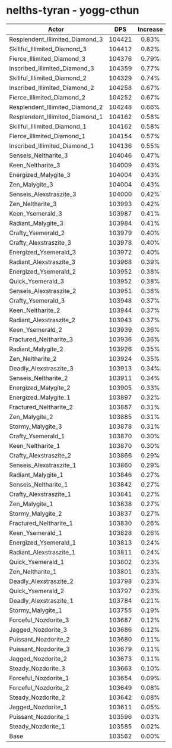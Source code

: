 # nelths-tyran - yogg-cthun
| Actor | DPS | Increase |
|---|:---:|:---:|
|Resplendent_Illimited_Diamond_3|104421|0.83%|
|Skillful_Illimited_Diamond_3|104412|0.82%|
|Fierce_Illimited_Diamond_3|104376|0.79%|
|Inscribed_Illimited_Diamond_3|104359|0.77%|
|Skillful_Illimited_Diamond_2|104329|0.74%|
|Inscribed_Illimited_Diamond_2|104258|0.67%|
|Fierce_Illimited_Diamond_2|104252|0.67%|
|Resplendent_Illimited_Diamond_2|104248|0.66%|
|Resplendent_Illimited_Diamond_1|104162|0.58%|
|Skillful_Illimited_Diamond_1|104162|0.58%|
|Fierce_Illimited_Diamond_1|104154|0.57%|
|Inscribed_Illimited_Diamond_1|104136|0.55%|
|Senseis_Neltharite_3|104046|0.47%|
|Keen_Neltharite_3|104009|0.43%|
|Energized_Malygite_3|104004|0.43%|
|Zen_Malygite_3|104004|0.43%|
|Senseis_Alexstraszite_3|104000|0.42%|
|Zen_Neltharite_3|103993|0.42%|
|Keen_Ysemerald_3|103987|0.41%|
|Radiant_Malygite_3|103984|0.41%|
|Crafty_Ysemerald_2|103979|0.40%|
|Crafty_Alexstraszite_3|103978|0.40%|
|Energized_Ysemerald_3|103972|0.40%|
|Radiant_Alexstraszite_3|103968|0.39%|
|Energized_Ysemerald_2|103952|0.38%|
|Quick_Ysemerald_3|103952|0.38%|
|Senseis_Alexstraszite_2|103951|0.38%|
|Crafty_Ysemerald_3|103948|0.37%|
|Keen_Neltharite_2|103944|0.37%|
|Radiant_Alexstraszite_2|103943|0.37%|
|Keen_Ysemerald_2|103939|0.36%|
|Fractured_Neltharite_3|103936|0.36%|
|Radiant_Malygite_2|103926|0.35%|
|Zen_Neltharite_2|103924|0.35%|
|Deadly_Alexstraszite_3|103913|0.34%|
|Senseis_Neltharite_2|103911|0.34%|
|Energized_Malygite_2|103905|0.33%|
|Energized_Malygite_1|103897|0.32%|
|Fractured_Neltharite_2|103887|0.31%|
|Zen_Malygite_2|103885|0.31%|
|Stormy_Malygite_3|103878|0.31%|
|Crafty_Ysemerald_1|103870|0.30%|
|Keen_Neltharite_1|103870|0.30%|
|Crafty_Alexstraszite_2|103866|0.29%|
|Senseis_Alexstraszite_1|103860|0.29%|
|Radiant_Malygite_1|103846|0.27%|
|Senseis_Neltharite_1|103842|0.27%|
|Crafty_Alexstraszite_1|103841|0.27%|
|Zen_Malygite_1|103838|0.27%|
|Stormy_Malygite_2|103837|0.27%|
|Fractured_Neltharite_1|103830|0.26%|
|Keen_Ysemerald_1|103828|0.26%|
|Energized_Ysemerald_1|103813|0.24%|
|Radiant_Alexstraszite_1|103811|0.24%|
|Quick_Ysemerald_1|103802|0.23%|
|Zen_Neltharite_1|103801|0.23%|
|Deadly_Alexstraszite_2|103798|0.23%|
|Quick_Ysemerald_2|103797|0.23%|
|Deadly_Alexstraszite_1|103784|0.21%|
|Stormy_Malygite_1|103755|0.19%|
|Forceful_Nozdorite_3|103687|0.12%|
|Jagged_Nozdorite_3|103686|0.12%|
|Puissant_Nozdorite_2|103680|0.11%|
|Puissant_Nozdorite_3|103679|0.11%|
|Jagged_Nozdorite_2|103673|0.11%|
|Steady_Nozdorite_3|103663|0.10%|
|Forceful_Nozdorite_1|103654|0.09%|
|Forceful_Nozdorite_2|103649|0.08%|
|Steady_Nozdorite_2|103642|0.08%|
|Jagged_Nozdorite_1|103611|0.05%|
|Puissant_Nozdorite_1|103596|0.03%|
|Steady_Nozdorite_1|103585|0.02%|
|Base|103562|0.00%|
